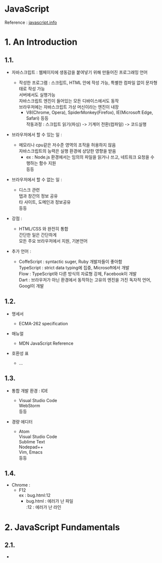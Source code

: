 JavaScript
===
Reference : [javascript.info](javascript.info "javascript.info")  

# 1. An Introduction
## 1.1. 
* 자바스크립트 : 웹페이지에 생동감을 붙여넣기 위해 만들어진 프로그래밍 언어  
    * 작성한 프로그램 : 스크립트, HTML 안에 작성 가능, 특별한 컴파일 없이 문자형태로 작성 가능  
    서버에서도 실행가능  
    자바스크립트 엔진이 들어있는 모든 디바이스에서도 동작  
    브라우저에는 자바스크립트 가상 머신이라는 엔진이 내장  
        * V8(Chrome, Opera), SpiderMonkey(Firefox), IE(Microsoft Edge, Safari) 등등  
        작동과정 : 스크립트 읽기(파싱) -> 기계어 전환(컴파일) -> 코드실행  
    
* 브라우저에서 할 수 있는 일 :  
    * 메모리나 cpu같은 저수준 영역의 조작을 허용하지 않음  
    자바스크립트의 능력은 실행 환경에 상당한 영향을 받음  
        * ex : Node.js 환경에서는 임의의 파일을 읽거나 쓰고, 네트워크 요청을 수행하는 함수 지원  
    등등  

* 브라우저에서 할 수 없는 일 :  
    * 디스크 관련  
    탭과 창간의 정보 공유  
    타 사이트, 도메인과 정보공유  
    등등  
    
* 강점 :  
    * HTML/CSS 와 완전히 통합  
    간단한 일은 간단하게  
    모든 주요 브라우저에서 지원, 기본언어  

* 추가 언어 :  
    * CoffeScript : syntactic suger, Ruby 개발자들이 좋아함  
    TypeScript : strict data typing에 집중, Microsoft에서 개발  
    Flow : TypeScript와 다른 방식의 자료형 강제, Facebook이 개발  
    Dart : 브라우저가 아닌 환경에서 동작하는 고유의 엔진을 가진 독자적 언어, Googl이 개발  

## 1.2.
* 명세서  
    * ECMA-262 specification  

* 매뉴얼  
    * MDN JavaScript Reference  

* 호환성 표  
    * ...  

## 1.3.
* 통합 개발 환경 : IDE  
    * Visual Studio Code  
    WebStorm  
    등등  

* 경량 에디터  
    * Atom  
    Visual Studio Code  
    Sublime Text  
    Nodepad++  
    Vim, Emacs  
    등등  

## 1.4.
* Chrome :  
    * F12  
    ex : bug.html:12  
        * bug.html : 에러가 난 파일  
        :12 : 에러가 난 라인  

# 2. JavaScript Fundamentals
## 2.1.
* <script> 태그를 이용하여 HTML 문서 대부분의 위치에 삽입 가능  
```html
<!DOCTYPE HTML>
<html>
    <body>
        <p>스크립트 전</p>

        <script>
            alert('Hello, world!');
        </script>

        <p>스크립트 후</p>
    <body>
</html>
```

* 모던 마크업  
    * type속성 : <script type=...>  
        * 이젠 타입명시가 필수가 아니고, 속성의 의미가 바뀜  

    language속성 : <script language=...>  
        * 현재 사용중인 스크립트 언어를 나타냄. 의미가 퇴화  

    스크립트 전후 주석  
        * <script>를 태그처리 할 수 있으므로, 요즘은 사용하지 않음  
        

# 3. Code Quality
# 4. Objects: The Basics
# 5. Data Types
# 6. Advanced Working With Functions
# 7. Object Properties Configuration
# 8. Prototypes, Inheritance
# 9. Classes
# 10. Error Handling
# 11. Promises, async/await
# 12. Generators, Advanced Iteration
# 13. Modules
# 14. Miscellaneous